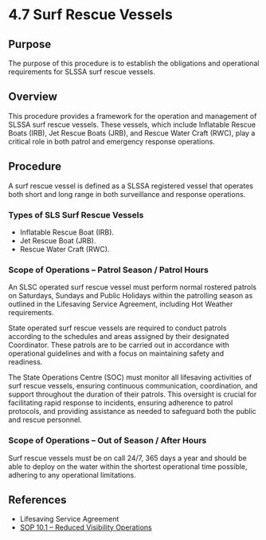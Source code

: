 # 4.7 Surf Rescue Vessels

## Purpose

The purpose of this procedure is to establish the obligations and operational requirements for SLSSA surf rescue vessels.

## Overview

This procedure provides a framework for the operation and management of SLSSA surf rescue vessels. These vessels, which include Inflatable Rescue Boats (IRB), Jet Rescue Boats (JRB), and Rescue Water Craft (RWC), play a critical role in both patrol and emergency response operations.

## Procedure

A surf rescue vessel is defined as a SLSSA registered vessel that operates both short and long range in both surveillance and response operations.

### Types of SLS Surf Rescue Vessels

- Inflatable Rescue Boat (IRB).
- Jet Rescue Boat (JRB).
- Rescue Water Craft (RWC).

### Scope of Operations – Patrol Season / Patrol Hours

An SLSC operated surf rescue vessel must perform normal rostered patrols on Saturdays, Sundays and Public Holidays within the patrolling season as outlined in the Lifesaving Service Agreement, including Hot Weather requirements.

State operated surf rescue vessels are required to conduct patrols according to the schedules and areas assigned by their designated Coordinator. These patrols are to be carried out in accordance with operational guidelines and with a focus on maintaining safety and readiness.

The State Operations Centre (SOC) must monitor all lifesaving activities of surf rescue vessels, ensuring continuous communication, coordination, and support throughout the duration of their patrols. This oversight is crucial for facilitating rapid response to incidents, ensuring adherence to patrol protocols, and providing assistance as needed to safeguard both the public and rescue personnel.

### Scope of Operations – Out of Season / After Hours

Surf rescue vessels must be on call 24/7, 365 days a year and should be able to deploy on the water within the shortest operational time possible, adhering to any operational limitations.

## References

- Lifesaving Service Agreement
- [SOP 10.1 – Reduced Visibility Operations](#_10.1_Reduced_Visibility)